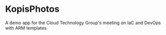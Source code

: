 # KopisPhotos
A demo app for the Cloud Technology Group's meeting on IaC and DevOps with ARM templates
